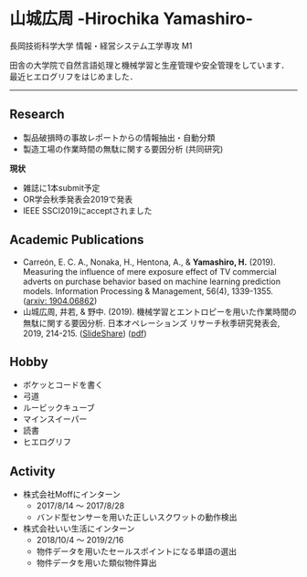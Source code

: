 # 山城広周 -Hirochika Yamashiro-   
長岡技術科学大学 情報・経営システム工学専攻 M1    
    
田舎の大学院で自然言語処理と機械学習と生産管理や安全管理をしています．
最近ヒエログリフをはじめました．

---

## Research
* 製品破損時の事故レポートからの情報抽出・自動分類
* 製造工場の作業時間の無駄に関する要因分析 (共同研究)

**現状**
* 雑誌に1本submit予定
* OR学会秋季発表会2019で発表
* IEEE SSCI2019にacceptされました

## Academic Publications
* Carreón, E. C. A., Nonaka, H., Hentona, A., & **Yamashiro, H.** (2019). Measuring the influence of mere exposure effect of TV commercial adverts on purchase behavior based on machine learning prediction models. Information Processing & Management, 56(4), 1339-1355. (<a href="https://arxiv.org/abs/1904.06862">arxiv: 1904.06862</a>)
* 山城広周, 井若, & 野中. (2019). 機械学習とエントロピーを用いた作業時間の無駄に関する要因分析. 日本オペレーションズ リサーチ秋季研究発表会, 2019, 214-215. (<a href="https://www.slideshare.net/HirochikaYamashiro/ss-172570545">SlideShare</a>) (<a href="http://www.orsj.or.jp/~nc2019f/wp-content/uploads/2019/08/2019f-2-D-6.pdf">pdf</a>)

## Hobby
* ボケッとコードを書く
* 弓道
* ルービックキューブ
* マインスイーパー
* 読書
* ヒエログリフ
    

## Activity
* 株式会社Moffにインターン
    * 2017/8/14 〜 2017/8/28
    * バンド型センサーを用いた正しいスクワットの動作検出
* 株式会社いい生活にインターン
    * 2018/10/4 〜 2019/2/16
    * 物件データを用いたセールスポイントになる単語の選出
    * 物件データを用いた類似物件算出
